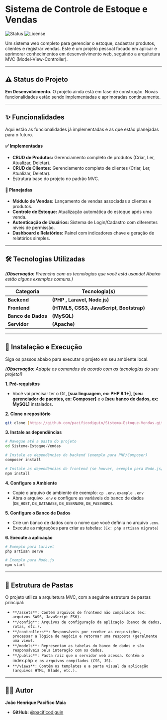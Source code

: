 # Sistema de Controle de Estoque e Vendas

![Status](https://img.shields.io/badge/status-em%20desenvolvimento-yellow)
![License](https://img.shields.io/badge/license-MIT-blue.svg)

Um sistema web completo para gerenciar o estoque, cadastrar produtos, clientes e registrar vendas. Este é um projeto pessoal focado em aplicar e aprimorar conhecimentos em desenvolvimento web, seguindo a arquitetura MVC (Model-View-Controller).

---

## ⚠️ Status do Projeto

**Em Desenvolvimento.** O projeto ainda está em fase de construção. Novas funcionalidades estão sendo implementadas e aprimoradas continuamente.

---

## ✨ Funcionalidades

Aqui estão as funcionalidades já implementadas e as que estão planejadas para o futuro.

#### ✅ Implementadas
* **CRUD de Produtos:** Gerenciamento completo de produtos (Criar, Ler, Atualizar, Deletar).
* **CRUD de Clientes:** Gerenciamento completo de clientes (Criar, Ler, Atualizar, Deletar).
* Estrutura base do projeto no padrão MVC.

#### 🚧 Planejadas
* **Módulo de Vendas:** Lançamento de vendas associadas a clientes e produtos.
* **Controle de Estoque:** Atualização automática do estoque após uma venda.
* **Autenticação de Usuários:** Sistema de Login/Cadastro com diferentes níveis de permissão.
* **Dashboard e Relatórios:** Painel com indicadores chave e geração de relatórios simples.

---

## 🛠️ Tecnologias Utilizadas

*(**Observação:** Preencha com as tecnologias que você está usando! Abaixo estão alguns exemplos comuns.)*

| Categoria      | Tecnologia(s)                                   |
| -------------- | ----------------------------------------------- |
| **Backend** | **(PHP , Laravel, Node.js)** |
| **Frontend** | **(HTML5, CSS3, JavaScript, Bootstrap)** |
| **Banco de Dados** | **(MySQL)** |
| **Servidor** | **(Apache)** |

---

## 🚀 Instalação e Execução

Siga os passos abaixo para executar o projeto em seu ambiente local.

*(**Observação:** Adapte os comandos de acordo com as tecnologias do seu projeto!)*

**1. Pré-requisitos**

* Você vai precisar ter o Git, **[sua linguagem, ex: PHP 8.1+]**, **[seu gerenciador de pacotes, ex: Composer]** e o **[seu banco de dados, ex: MySQL]** instalados.

**2. Clone o repositório**
```bash
git clone [https://github.com/pacificodiguin/Sistema-Estoque-Vendas.git](https://github.com/pacificodiguin/Sistema-Estoque-Vendas.git)
```

**3. Instale as dependências**
```bash
# Navegue até a pasta do projeto
cd Sistema-Estoque-Vendas

# Instale as dependências do backend (exemplo para PHP/Composer)
composer install

# Instale as dependências do frontend (se houver, exemplo para Node.js/NPM)
npm install
```

**4. Configure o Ambiente**
* Copie o arquivo de ambiente de exemplo: `cp .env.example .env`
* Abra o arquivo `.env` e configure as variáveis do banco de dados (`DB_HOST`, `DB_DATABASE`, `DB_USERNAME`, `DB_PASSWORD`).

**5. Configure o Banco de Dados**
* Crie um banco de dados com o nome que você definiu no arquivo `.env`.
* Execute as migrações para criar as tabelas: `(Ex: php artisan migrate)`

**6. Execute a aplicação**
```bash
# Exemplo para Laravel
php artisan serve

# Exemplo para Node.js
npm start
```

---

## 📂 Estrutura de Pastas

O projeto utiliza a arquitetura MVC, com a seguinte estrutura de pastas principal:

-   `**/assets**: Contém arquivos de frontend não compilados (ex: arquivos SASS, JavaScript ES6).`
-   `**/config**: Arquivos de configuração da aplicação (banco de dados, rotas, etc.).`
-   `**/controllers**: Responsáveis por receber as requisições, processar a lógica de negócio e retornar uma resposta (geralmente uma view).`
-   `**/models**: Representam as tabelas do banco de dados e são responsáveis pela interação com os dados.`
-   `**/public**: Pasta raiz que o servidor web acessa. Contém o `index.php` e os arquivos compilados (CSS, JS).`
-   `**/views**: Contém os templates e a parte visual da aplicação (arquivos HTML, Blade, etc.).`

---

## 👨‍💻 Autor

**João Henrique Pacifico Maia**

-   **GitHub:** [@pacificodiguin](https://github.com/pacificodiguin)
